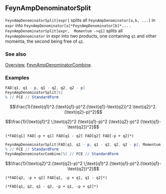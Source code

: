 ## FeynAmpDenominatorSplit

`FeynAmpDenominatorSplit[expr]` splits all `FeynAmpDenominator[a,b, ...]` in `expr` into `FeynAmpDenominator[a]*FeynAmpDenominator[b]*...` . `FeynAmpDenominatorSplit[expr,  Momentum ->q1]` splits all `FeynAmpDenominator` in expr into two products, one containing `q1` and other momenta, the second being free of `q1`.

### See also

[Overview](Extra/FeynCalc.md), [FeynAmpDenominatorCombine](FeynAmpDenominatorCombine.md).

### Examples

```mathematica
FAD[q1, q1 - p, q1 - q2, q2, q2 - p]
FeynAmpDenominatorSplit[%]
% // FCE // StandardForm
```

$$\frac{1}{\text{q1}^2.(\text{q1}-p)^2.(\text{q1}-\text{q2})^2.\text{q2}^2.(\text{q2}-p)^2}$$

$$\frac{1}{\text{q1}^2 \;\text{q2}^2 (\text{q1}-p)^2 (\text{q2}-p)^2 (\text{q1}-\text{q2})^2}$$

```
(*FAD[q1] FAD[-p + q1] FAD[q1 - q2] FAD[q2] FAD[-p + q2]*)
```

```mathematica
FeynAmpDenominatorSplit[FAD[q1, q1 - p, q1 - q2, q2, q2 - p], Momentum -> {q1}]
% // FCE // StandardForm
FeynAmpDenominatorCombine[%] // FCE // StandardForm
```

$$\frac{1}{\text{q2}^2.(\text{q2}-p)^2 \;\text{q1}^2.(\text{q1}-p)^2.(\text{q1}-\text{q2})^2}$$

```
(*FAD[q2, -p + q2] FAD[q1, -p + q1, q1 - q2]*)

(*FAD[q1, q2, q1 - q2, -p + q1, -p + q2]*)
```
